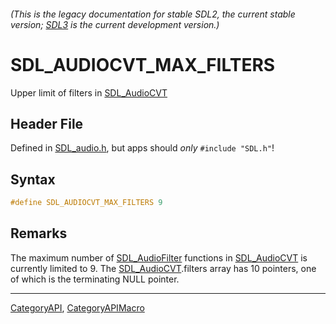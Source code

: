 ###### (This is the legacy documentation for stable SDL2, the current stable version; [SDL3](https://wiki.libsdl.org/SDL3/) is the current development version.)
# SDL_AUDIOCVT_MAX_FILTERS

Upper limit of filters in [SDL_AudioCVT](SDL_AudioCVT)

## Header File

Defined in [SDL_audio.h](https://github.com/libsdl-org/SDL/blob/SDL2/include/SDL_audio.h), but apps should _only_ `#include "SDL.h"`!

## Syntax

```c
#define SDL_AUDIOCVT_MAX_FILTERS 9
```

## Remarks

The maximum number of [SDL_AudioFilter](SDL_AudioFilter) functions in
[SDL_AudioCVT](SDL_AudioCVT) is currently limited to 9. The
[SDL_AudioCVT](SDL_AudioCVT).filters array has 10 pointers, one of which is
the terminating NULL pointer.

----
[CategoryAPI](CategoryAPI), [CategoryAPIMacro](CategoryAPIMacro)

